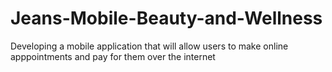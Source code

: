# Jeans-Mobile-Beauty-and-Wellness
Developing a mobile application that will allow users to make online apppointments and pay for them over the internet
